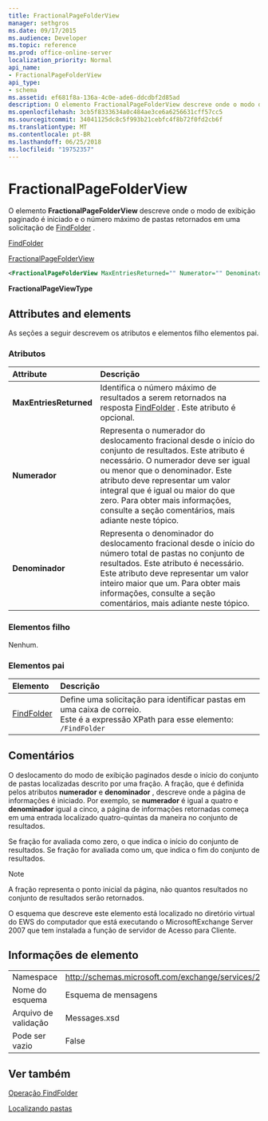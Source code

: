 ```yaml
---
title: FractionalPageFolderView
manager: sethgros
ms.date: 09/17/2015
ms.audience: Developer
ms.topic: reference
ms.prod: office-online-server
localization_priority: Normal
api_name:
- FractionalPageFolderView
api_type:
- schema
ms.assetid: ef681f8a-136a-4c0e-ade6-ddcdbf2d85ad
description: O elemento FractionalPageFolderView descreve onde o modo de exibição paginado é iniciado e o número máximo de pastas retornados em uma solicitação de FindFolder.
ms.openlocfilehash: 3cb5f8333634a0c484ae3ce6a6256631cff57cc5
ms.sourcegitcommit: 34041125dc8c5f993b21cebfc4f8b72f0fd2cb6f
ms.translationtype: MT
ms.contentlocale: pt-BR
ms.lasthandoff: 06/25/2018
ms.locfileid: "19752357"
---
```

# <a name="fractionalpagefolderview"></a>FractionalPageFolderView

O elemento **FractionalPageFolderView** descreve onde o modo de exibição paginado é iniciado e o número máximo de pastas retornados em uma solicitação de [FindFolder](findfolder.md) . 
  
[FindFolder](findfolder.md)
  
[FractionalPageFolderView](fractionalpagefolderview.md)
  
```xml
<FractionalPageFolderView MaxEntriesReturned="" Numerator="" Denominator=""/>
```

 **FractionalPageViewType**
## <a name="attributes-and-elements"></a>Attributes and elements

As seções a seguir descrevem os atributos e elementos filho elementos pai.
  
### <a name="attributes"></a>Atributos

|**Attribute**|**Descrição**|
|:-----|:-----|
|**MaxEntriesReturned** <br/> |Identifica o número máximo de resultados a serem retornados na resposta [FindFolder](findfolder.md) . Este atributo é opcional.  <br/> |
|**Numerador** <br/> |Representa o numerador do deslocamento fracional desde o início do conjunto de resultados. Este atributo é necessário. O numerador deve ser igual ou menor que o denominador. Este atributo deve representar um valor integral que é igual ou maior do que zero. Para obter mais informações, consulte a seção comentários, mais adiante neste tópico.  <br/> |
|**Denominador** <br/> |Representa o denominador do deslocamento fracional desde o início do número total de pastas no conjunto de resultados. Este atributo é necessário. Este atributo deve representar um valor inteiro maior que um. Para obter mais informações, consulte a seção comentários, mais adiante neste tópico.  <br/> |
   
### <a name="child-elements"></a>Elementos filho

Nenhum.
  
### <a name="parent-elements"></a>Elementos pai

|**Elemento**|**Descrição**|
|:-----|:-----|
|[FindFolder](findfolder.md) <br/> |Define uma solicitação para identificar pastas em uma caixa de correio.  <br/> Este é a expressão XPath para esse elemento:  <br/>  `/FindFolder` <br/> |
   
## <a name="remarks"></a>Comentários

O deslocamento do modo de exibição paginados desde o início do conjunto de pastas localizadas descrito por uma fração. A fração, que é definida pelos atributos **numerador** e **denominador** , descreve onde a página de informações é iniciado. Por exemplo, se **numerador** é igual a quatro e **denominador** igual a cinco, a página de informações retornadas começa em uma entrada localizado quatro-quintas da maneira no conjunto de resultados. 
  
Se fração for avaliada como zero, o que indica o início do conjunto de resultados. Se fração for avaliada como um, que indica o fim do conjunto de resultados.
  
> [!NOTE]
> A fração representa o ponto inicial da página, não quantos resultados no conjunto de resultados serão retornados. 
  
O esquema que descreve este elemento está localizado no diretório virtual do EWS do computador que está executando o MicrosoftExchange Server 2007 que tem instalada a função de servidor de Acesso para Cliente.
  
## <a name="element-information"></a>Informações de elemento

|||
|:-----|:-----|
|Namespace  <br/> |http://schemas.microsoft.com/exchange/services/2006/messages  <br/> |
|Nome do esquema  <br/> |Esquema de mensagens  <br/> |
|Arquivo de validação  <br/> |Messages.xsd  <br/> |
|Pode ser vazio  <br/> |False  <br/> |
   
## <a name="see-also"></a>Ver também



[Operação FindFolder](findfolder-operation.md)


[Localizando pastas](http://msdn.microsoft.com/library/9124d868-017a-43f0-b915-5c0082cacec9%28Office.15%29.aspx)

